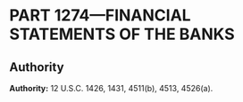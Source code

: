 # PART 1274—FINANCIAL STATEMENTS OF THE BANKS


## Authority

**Authority:** 12 U.S.C. 1426, 1431, 4511(b), 4513, 4526(a).


